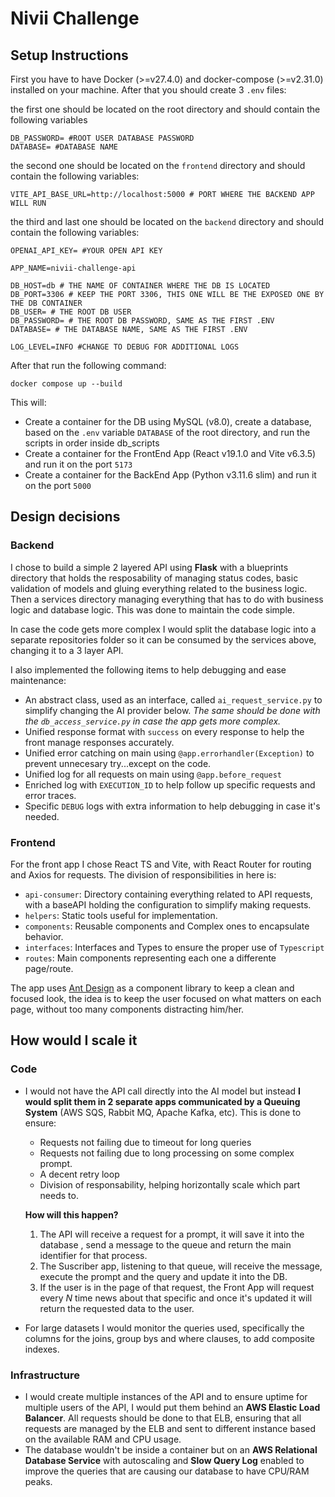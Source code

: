 # Nivii Challenge

## Setup Instructions

First you have to have Docker (>=v27.4.0) and docker-compose (>=v2.31.0) installed on your machine.
After that you should create 3 `.env` files:

the first one should be located on the root directory and should contain the following variables

```
DB_PASSWORD= #ROOT USER DATABASE PASSWORD
DATABASE= #DATABASE NAME
```

the second one should be located on the `frontend` directory and should contain the following variables:

```
VITE_API_BASE_URL=http://localhost:5000 # PORT WHERE THE BACKEND APP WILL RUN
```

the third and last one should be located on the `backend` directory and should contain the following variables:

```
OPENAI_API_KEY= #YOUR OPEN API KEY

APP_NAME=nivii-challenge-api

DB_HOST=db # THE NAME OF CONTAINER WHERE THE DB IS LOCATED
DB_PORT=3306 # KEEP THE PORT 3306, THIS ONE WILL BE THE EXPOSED ONE BY THE DB CONTAINER
DB_USER= # THE ROOT DB USER
DB_PASSWORD= # THE ROOT DB PASSWORD, SAME AS THE FIRST .ENV
DATABASE= # THE DATABASE NAME, SAME AS THE FIRST .ENV

LOG_LEVEL=INFO #CHANGE TO DEBUG FOR ADDITIONAL LOGS
```

After that run the following command:

```
docker compose up --build
```

This will:

- Create a container for the DB using MySQL (v8.0), create a database, based on the `.env` variable `DATABASE` of the root directory, and run the scripts in order inside db_scripts
- Create a container for the FrontEnd App (React v19.1.0 and Vite v6.3.5) and run it on the port `5173`
- Create a container for the BackEnd App (Python v3.11.6 slim) and run it on the port `5000`

## Design decisions

### Backend

I chose to build a simple 2 layered API using **Flask** with a blueprints directory that holds the resposability of managing status codes, basic validation of models and gluing everything related to the business logic.
Then a services directory managing everything that has to do with business logic and database logic. This was done to maintain the code simple.

In case the code gets more complex I would split the database logic into a separate repositories folder so it can be consumed by the services above, changing it to a 3 layer API.

I also implemented the following items to help debugging and ease maintenance:

- An abstract class, used as an interface, called `ai_request_service.py` to simplify changing the AI provider below. _The same should be done with the `db_access_service.py` in case the app gets more complex._
- Unified response format with `success` on every response to help the front manage responses accurately.
- Unified error catching on main using `@app.errorhandler(Exception)` to prevent unnecesary try...except on the code.
- Unified log for all requests on main using `@app.before_request`
- Enriched log with `EXECUTION_ID` to help follow up specific requests and error traces.
- Specific `DEBUG` logs with extra information to help debugging in case it's needed.

### Frontend

For the front app I chose React TS and Vite, with React Router for routing and Axios for requests. The division of responsibilities in here is:

- `api-consumer`: Directory containing everything related to API requests, with a baseAPI holding the configuration to simplify making requests.
- `helpers`: Static tools useful for implementation.
- `components`: Reusable components and Complex ones to encapsulate behavior.
- `interfaces`: Interfaces and Types to ensure the proper use of `Typescript`
- `routes`: Main components representing each one a differente page/route.

The app uses [Ant Design](https://ant.design/) as a component library to keep a clean and focused look, the idea is to keep the user focused on what matters on each page, without too many components distracting him/her.

## How would I scale it

### Code

- I would not have the API call directly into the AI model but instead **I would split them in 2 separate apps communicated by a Queuing System** (AWS SQS, Rabbit MQ, Apache Kafka, etc). This is done to ensure:

  - Requests not failing due to timeout for long queries
  - Requests not failing due to long processing on some complex prompt.
  - A decent retry loop
  - Division of responsability, helping horizontally scale which part needs to.

  **How will this happen?**

  1. The API will receive a request for a prompt, it will save it into the database , send a message to the queue and return the main identifier for that process.
  2. The Suscriber app, listening to that queue, will receive the message, execute the prompt and the query and update it into the DB.
  3. If the user is in the page of that request, the Front App will request every _N_ time news about that specific and once it's updated it will return the requested data to the user.

- For large datasets I would monitor the queries used, specifically the columns for the joins, group bys and where clauses, to add composite indexes.

### Infrastructure

- I would create multiple instances of the API and to ensure uptime for multiple users of the API, I would put them behind an **AWS Elastic Load Balancer**. All requests should be done to that ELB, ensuring that all requests are managed by the ELB and sent to different instance based on the available RAM and CPU usage.
- The database wouldn't be inside a container but on an **AWS Relational Database Service** with autoscaling and **Slow Query Log** enabled to improve the queries that are causing our database to have CPU/RAM peaks.
